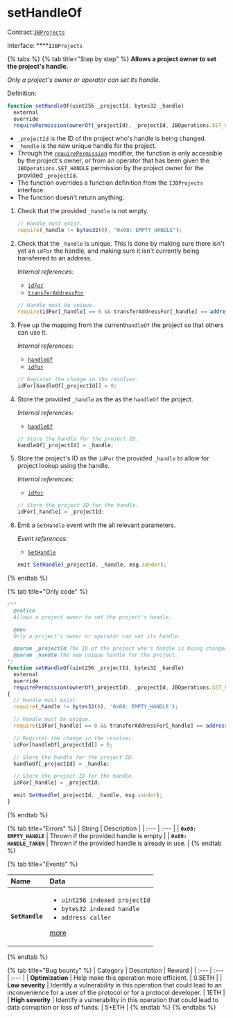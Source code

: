 # setHandleOf

Contract:[`JBProjects`](../)

Interface: ****`IJBProjects`

{% tabs %}
{% tab title="Step by step" %}
**Allows a project owner to set the project's handle.**

_Only a project's owner or operator can set its handle._  
  
Definition:

```javascript
function setHandleOf(uint256 _projectId, bytes32 _handle)
  external
  override
  requirePermission(ownerOf(_projectId), _projectId, JBOperations.SET_HANDLE) { ... }
```

* `_projectId` is the ID of the project who's handle is being changed.
* `_handle` is the new unique handle for the project.
* Through the [`requirePermission`](../../jboperatable/modifiers/requirepermission.md) modifier, the function is only accessible by the project's owner, or from an operator that has been given the `JBOperations.SET_HANDLE` permission by the project owner for the provided `_projectId`.
* The function overrides a function definition from the `IJBProjects` interface.
* The function doesn't return anything.

1. Check that the provided `_handle` is not empty.

   ```javascript
   // Handle must exist.
   require(_handle != bytes32(0), "0x08: EMPTY_HANDLE");
   ```

2. Check that the `_handle` is unique. This is done by making sure there isn't yet an `idFor` the handle, and making sure it isn't currently being transferred to an address.  


   _Internal references:_

   * [`idFor`](../properties/idfor.md)
   * [`transferAddressFor`](../properties/transferaddressfor.md)

   ```javascript
   // Handle must be unique.
   require(idFor[_handle] == 0 && transferAddressFor[_handle] == address(0), '0x09: HANDLE_TAKEN');
   ```

3. Free up the mapping from the current`handleOf` the project so that others can use it.  


   _Internal references:_

   * [`handleOf`](../properties/handleof.md)
   * [`idFor`](../properties/idfor.md)

   ```javascript
   // Register the change in the resolver.
   idFor[handleOf[_projectId]] = 0;
   ```

4. Store the provided `_handle` as the as the `handleOf` the project.  


   _Internal references:_

   * [`handleOf`](../properties/handleof.md)

   ```javascript
   // Store the handle for the project ID.
   handleOf[_projectId] = _handle;
   ```

5. Store the project's ID as the `idFor` the provided `_handle` to allow for project lookup using the handle.  


   _Internal references:_

   * [`idFor`](../properties/idfor.md)

   ```javascript
   // Store the project ID for the handle.
   idFor[_handle] = _projectId;
   ```

6. Emit a `SetHandle` event with the all relevant parameters.   


   _Event references:_

   * [`SetHandle`](../events/sethandle.md) 

   ```javascript
   emit SetHandle(_projectId, _handle, msg.sender);
   ```
{% endtab %}

{% tab title="Only code" %}
```javascript
/**
  @notice 
  Allows a project owner to set the project's handle.

  @dev 
  Only a project's owner or operator can set its handle.

  @param _projectId The ID of the project who's handle is being changed.
  @param _handle The new unique handle for the project.
*/
function setHandleOf(uint256 _projectId, bytes32 _handle)
  external
  override
  requirePermission(ownerOf(_projectId), _projectId, JBOperations.SET_HANDLE)
{
  // Handle must exist.
  require(_handle != bytes32(0), '0x08: EMPTY_HANDLE');

  // Handle must be unique.
  require(idFor[_handle] == 0 && transferAddressFor[_handle] == address(0), '0x09: HANDLE_TAKEN');

  // Register the change in the resolver.
  idFor[handleOf[_projectId]] = 0;

  // Store the handle for the project ID.
  handleOf[_projectId] = _handle;

  // Store the project ID for the handle.
  idFor[_handle] = _projectId;

  emit SetHandle(_projectId, _handle, msg.sender);
}
```
{% endtab %}

{% tab title="Errors" %}
| String | Description |
| :--- | :--- |
| **`0x08: EMPTY_HANDLE`** | Thrown if the provided handle is empty |
| **`0x09: HANDLE_TAKEN`** | Thrown if the provided handle is already in use. |
{% endtab %}

{% tab title="Events" %}
<table>
  <thead>
    <tr>
      <th style="text-align:left">Name</th>
      <th style="text-align:left">Data</th>
    </tr>
  </thead>
  <tbody>
    <tr>
      <td style="text-align:left"><b><code>SetHandle</code></b>
      </td>
      <td style="text-align:left">
        <ul>
          <li><code>uint256 indexed projectId</code> 
          </li>
          <li><code>bytes32 indexed handle</code> 
          </li>
          <li><code>address caller</code>
          </li>
        </ul>
        <p><a href="../events/sethandle.md">more</a>
        </p>
      </td>
    </tr>
  </tbody>
</table>
{% endtab %}

{% tab title="Bug bounty" %}
| Category | Description | Reward |
| :--- | :--- | :--- |
| **Optimization** | Help make this operation more efficient. | 0.5ETH |
| **Low severity** | Identify a vulnerability in this operation that could lead to an inconvenience for a user of the protocol or for a protocol developer. | 1ETH |
| **High severity** | Identify a vulnerability in this operation that could lead to data corruption or loss of funds. | 5+ETH |
{% endtab %}
{% endtabs %}



